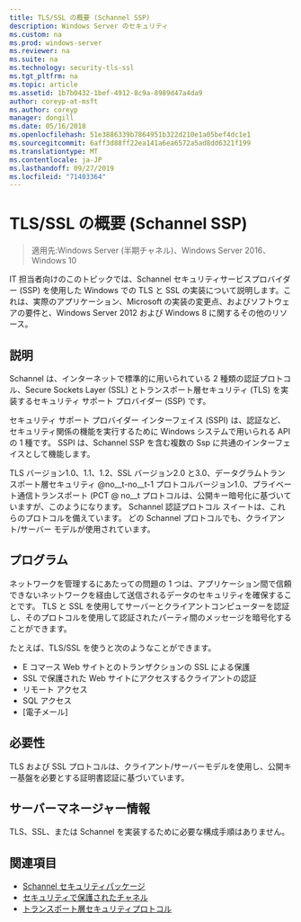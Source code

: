 ```yaml
---
title: TLS/SSL の概要 (Schannel SSP)
description: Windows Server のセキュリティ
ms.custom: na
ms.prod: windows-server
ms.reviewer: na
ms.suite: na
ms.technology: security-tls-ssl
ms.tgt_pltfrm: na
ms.topic: article
ms.assetid: 1b7b0432-1bef-4912-8c9a-8989d47a4da9
author: coreyp-at-msft
ms.author: coreyp
manager: dongill
ms.date: 05/16/2018
ms.openlocfilehash: 51e3886339b7864951b322d210e1a05bef4dc1e1
ms.sourcegitcommit: 6aff3d88ff22ea141a6ea6572a5ad8dd6321f199
ms.translationtype: MT
ms.contentlocale: ja-JP
ms.lasthandoff: 09/27/2019
ms.locfileid: "71403364"
---
```

# <a name="tlsssl-overview-schannel-ssp"></a>TLS/SSL の概要 (Schannel SSP)

>適用先:Windows Server (半期チャネル)、Windows Server 2016、Windows 10

IT 担当者向けのこのトピックでは、Schannel セキュリティサービスプロバイダー (SSP) を使用した Windows での TLS と SSL の実装について説明します。これは、実際のアプリケーション、Microsoft の実装の変更点、およびソフトウェアの要件と、Windows Server 2012 および Windows 8 に関するその他のリソース。

## <a name="BKMK_OVER"></a>説明
Schannel は、インターネットで標準的に用いられている 2 種類の認証プロトコル、Secure Sockets Layer (SSL) とトランスポート層セキュリティ (TLS) を実装するセキュリティ サポート プロバイダー (SSP) です。

セキュリティ サポート プロバイダー インターフェイス (SSPI) は、認証など、セキュリティ関係の機能を実行するために Windows システムで用いられる API の 1 種です。 SSPI は、Schannel SSP を含む複数の Ssp に共通のインターフェイスとして機能します。

TLS バージョン1.0、1.1、1.2、SSL バージョン2.0 と3.0、データグラムトランスポート層セキュリティ @no__t-no__t-1 プロトコルバージョン1.0、プライベート通信トランスポート \(PCT @ no__t プロトコルは、公開キー暗号化に基づいていますが、このようになります。 Schannel 認証プロトコル スイートは、これらのプロトコルを備えています。 どの Schannel プロトコルでも、クライアント/サーバー モデルが使用されています。

## <a name="BKMK_APP"></a>プログラム
ネットワークを管理するにあたっての問題の 1 つは、アプリケーション間で信頼できないネットワークを経由して送信されるデータのセキュリティを確保することです。 TLS と SSL を使用してサーバーとクライアントコンピューターを認証し、そのプロトコルを使用して認証されたパーティ間のメッセージを暗号化することができます。

たとえば、TLS/SSL を使うと次のようなことができます。

-   E コマース Web サイトとのトランザクションの SSL による保護
-   SSL で保護された Web サイトにアクセスするクライアントの認証
-   リモート アクセス
-   SQL アクセス
-   [電子メール]

## <a name="BKMK_SOFT"></a>必要性
TLS および SSL プロトコルは、クライアント/サーバーモデルを使用し、公開キー基盤を必要とする証明書認証に基づいています。

## <a name="BKMK_INSTALL"></a>サーバーマネージャー情報
TLS、SSL、または Schannel を実装するために必要な構成手順はありません。

## <a name="see-also"></a>関連項目 ##

-   [Schannel セキュリティパッケージ](https://docs.microsoft.com/windows/desktop/com/schannel)
-   [セキュリティで保護されたチャネル](https://docs.microsoft.com/windows/desktop/SecAuthN/secure-channel)
-   [トランスポート層セキュリティプロトコル](https://docs.microsoft.com/windows/desktop/SecAuthN/transport-layer-security-protocol)

